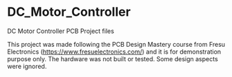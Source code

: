 # DC_Motor_Controller
DC Motor Controller PCB Project files

This project was made following the PCB Design Mastery course from Fresu Electronics (https://www.fresuelectronics.com/) and it is for demonstration purpose only. The hardware was not built or tested. Some design aspects were ignored.
